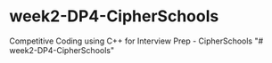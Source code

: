 # week2-DP4-CipherSchools
Competitive Coding using C++ for Interview Prep - CipherSchools
"# week2-DP4-CipherSchools" 
